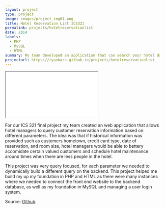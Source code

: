 ```yaml
---
layout: project
type: project
image: images/project_img01.png
title: Hotel Reservation List ICS321
permalink: projects/hotelreservationlist
date: 2014
labels:
  - PHP
  - MySQL
  - HTML
summary: My team developed an application that can search your hotel database for customer reservation history. 
projecturl: https://ryanbars.github.io/projects/hotelreservationlist
---
```


<div class="ui small rounded images">
	<iframe src="../images/ics321screen.mp4"></iframe>
</div>

For our ICS 321 final project my team created an web application that allows hotel managers to query customer reservation information based on different parameters. The idea was that if historical information was provided such as customers hometown, credit card type, date of reservation, and room size, hotel managers would be able to bettery accomidate certain valued customers and schedule hotel maintenance around times when there are less people in the hotel. 

This project was very query focused, for each parameter we needed to dynamically build a different query on the backend. This project helped me build my up my foundation in PHP and HTML as there were many instances where we needed to connect the front end website to the backend database, as well as my foundation in MySQL and managing a user login system. 

Source: [Github](http://ryanbars.github.io/ICS321_Project)



